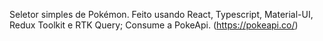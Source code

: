 Seletor simples de Pokémon. Feito usando React, Typescript, Material-UI, Redux Toolkit e RTK Query; Consume a PokeApi. (https://pokeapi.co/)
